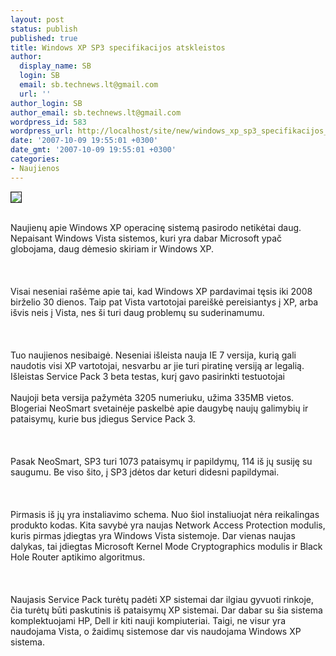 ```yaml
---
layout: post
status: publish
published: true
title: Windows XP SP3 specifikacijos atskleistos
author:
  display_name: SB
  login: SB
  email: sb.technews.lt@gmail.com
  url: ''
author_login: SB
author_email: sb.technews.lt@gmail.com
wordpress_id: 583
wordpress_url: http://localhost/site/new/windows_xp_sp3_specifikacijos_atskleistos/
date: '2007-10-09 19:55:01 +0300'
date_gmt: '2007-10-09 19:55:01 +0300'
categories:
- Naujienos
---
```

<div class="imgright"><img src="http://tbn0.google.com/images?q=tbn:jT-3KBKs-EXT_M:http://mix.fresqui.com/files/images/sp3.jpg" border="1"></div>
<p><br>Naujienų apie Windows XP operacinę sistemą pasirodo netikėtai daug. Nepaisant Windows Vista sistemos, kuri yra dabar Microsoft ypač globojama, daug dėmesio skiriam ir Windows XP.<br />
<br><br />
<br>Visai neseniai rašėme apie tai, kad Windows XP pardavimai tęsis iki 2008 birželio 30 dienos. Taip pat Vista vartotojai pareiškė pereisiantys į XP, arba išvis neis į Vista, nes ši turi daug problemų su suderinamumu.<br />
<br><br />
<br>Tuo naujienos nesibaigė. Neseniai išleista nauja IE 7 versija, kurią gali naudotis visi XP vartotojai, nesvarbu ar jie turi piratinę versiją ar legalią. Išleistas Service Pack 3 beta testas, kurį gavo pasirinkti testuotojai<br />
<br>Naujoji beta versija pažymėta 3205 numeriuku, užima 335MB vietos. Blogeriai NeoSmart svetainėje paskelbė apie daugybę naujų galimybių ir pataisymų, kurie bus įdiegus Service Pack 3.<br />
<br><br />
<br>Pasak NeoSmart, SP3 turi 1073 pataisymų ir papildymų, 114 iš jų susiję su saugumu. Be viso šito, į SP3 įdėtos dar keturi didesni papildymai.<br />
<br><br />
<br>Pirmasis iš jų yra instaliavimo schema. Nuo šiol instaliuojat nėra reikalingas produkto kodas. Kita savybė yra naujas Network Access Protection modulis, kuris pirmas įdiegtas yra Windows Vista sistemoje. Dar vienas naujas dalykas, tai įdiegtas Microsoft Kernel Mode Cryptographics modulis ir  Black Hole Router aptikimo algoritmus.<br />
<br><br />
<br>Naujasis Service Pack turėtų padėti XP sistemai dar ilgiau gyvuoti rinkoje, čia turėtų būti paskutinis iš pataisymų XP sistemai. Dar dabar su šia sistema komplektuojami HP, Dell ir kiti nauji kompiuteriai. Taigi, ne visur yra naudojama Vista, o žaidimų sistemose dar vis naudojama Windows XP sistema.<br />
<br></p>
